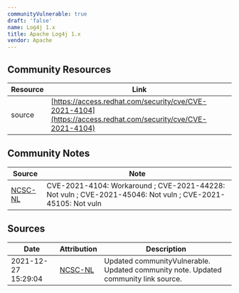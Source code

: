 ```yaml
---
communityVulnerable: true
draft: 'false'
name: Log4j 1.x
title: Apache Log4j 1.x
vendor: Apache
---
```



## Community Resources
| Resource | Link |
| --- | --- |
| source | [https://access.redhat.com/security/cve/CVE-2021-4104](https://access.redhat.com/security/cve/CVE-2021-4104) |

## Community Notes
| Source | Note |
| --- | --- |
| [NCSC-NL](https://github.com/NCSC-NL/log4shell/blob/main/software/README.md) | CVE-2021-4104: Workaround ; CVE-2021-44228: Not vuln ; CVE-2021-45046: Not vuln ; CVE-2021-45105: Not vuln </ul> |

## Sources
| Date | Attribution | Description |
| --- | --- | --- |
| 2021-12-27 15:29:04 | [NCSC-NL](https://github.com/NCSC-NL/log4shell/blob/main/software/README.md) | Updated communityVulnerable. Updated community note. Updated community link source.  |
